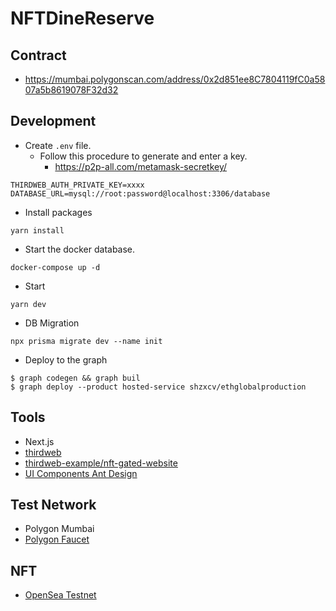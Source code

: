# NFTDineReserve

## Contract
- https://mumbai.polygonscan.com/address/0x2d851ee8C7804119fC0a5807a5b8619078F32d32

## Development

- Create `.env` file.
  - Follow this procedure to generate and enter a key.
    - https://p2p-all.com/metamask-secretkey/
```
THIRDWEB_AUTH_PRIVATE_KEY=xxxx
DATABASE_URL=mysql://root:password@localhost:3306/database
```

- Install packages
```
yarn install
```

- Start the docker database.
```
docker-compose up -d
```

- Start
```
yarn dev
```

- DB Migration
```
npx prisma migrate dev --name init
```

- Deploy to the graph
```
$ graph codegen && graph buil
$ graph deploy --product hosted-service shzxcv/ethglobalproduction
```

## Tools
- Next.js
- [thirdweb](https://thirdweb.com)
- [thirdweb-example/nft-gated-website](https://github.com/thirdweb-example/nft-gated-website)
- [UI Components Ant Design](https://ant.design/components)

## Test Network
- Polygon Mumbai
- [Polygon Faucet](https://faucet.polygon.technology)

## NFT
- [OpenSea Testnet](https://testnets.opensea.io/ja)
